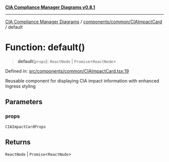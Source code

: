 [**CIA Compliance Manager Diagrams v0.8.1**](../../../../README.md)

***

[CIA Compliance Manager Diagrams](../../../../modules.md) / [components/common/CIAImpactCard](../README.md) / default

# Function: default()

> **default**(`props`): `ReactNode` \| `Promise`\<`ReactNode`\>

Defined in: [src/components/common/CIAImpactCard.tsx:19](https://github.com/Hack23/cia-compliance-manager/blob/4236f4375d9cfb0505c191818eeb5443ec527132/src/components/common/CIAImpactCard.tsx#L19)

Reusable component for displaying CIA impact information with enhanced Ingress styling

## Parameters

### props

`CIAImpactCardProps`

## Returns

`ReactNode` \| `Promise`\<`ReactNode`\>
